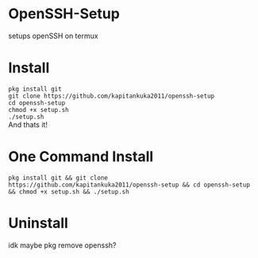# OpenSSH-Setup
setups openSSH on termux

# Install
`pkg install git`<br>
`git clone https://github.com/kapitankuka2011/openssh-setup`<br>
`cd openssh-setup`<br>
`chmod +x setup.sh`<br>
`./setup.sh`<br>
And thats it!

# One Command Install
`pkg install git && git clone https://github.com/kapitankuka2011/openssh-setup && cd openssh-setup && chmod +x setup.sh && ./setup.sh`<br>

# Uninstall
idk maybe pkg remove openssh?